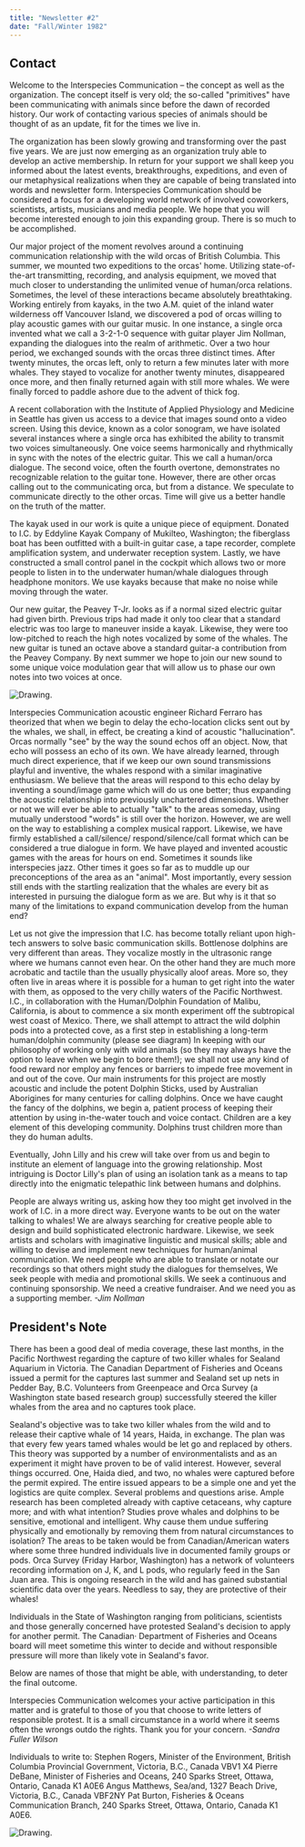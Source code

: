 ```yaml
---
title: "Newsletter #2"
date: "Fall/Winter 1982"
---
```


## Contact

Welcome to the Interspecies Communication – the concept as well as the organization. The concept itself is very old; the so-called "primitives" have been communicating with animals since before the dawn of recorded history. Our work of contacting various species of animals should be thought of as an update, fit for the times we live in.
 
The organization has been slowly growing and transforming over the past five years. We are just now emerging as an organization truly able to develop an active membership. In return for your support we shall keep you informed about the latest events, breakthroughs, expeditions, and even of our metaphysical realizations when they are capable of being translated into words and newsletter form. Interspecies Communication should be considered a focus for a developing world network of involved coworkers, scientists, artists, musicians and media people. We hope that you will become interested enough to join this expanding group. There is so much to be accomplished. 

Our major project of the moment revolves around a continuing communication relationship with the wild orcas of British Columbia. This summer, we mounted two expeditions to the orcas' home. Utilizing state-of-the-art transmitting, recording, and analysis equipment, we moved that much closer to understanding the unlimited venue of human/orca relations. Sometimes, the level of these interactions became absolutely breathtaking. Working entirely from kayaks, in the two A.M. quiet of the inland water wilderness off Vancouver Island, we discovered a pod of orcas willing to play acoustic games with our guitar music. In one instance, a single orca invented what we 
call a 3-2-1-0 sequence with guitar player Jim Nollman, expanding the dialogues into the realm of arithmetic. Over a two hour period, we exchanged sounds with the orcas three distinct times. After twenty minutes, the orcas left, only to return a few minutes later with more whales. They stayed to vocalize for another twenty minutes, disappeared once more, and then finally returned again with still more whales. We were finally forced to paddle ashore due to the advent of thick fog. 

A recent collaboration with the Institute of Applied Physiology and Medicine in Seattle has given us access to a device that images sound onto a video screen. Using this device, known as a color sonogram, we have isolated several instances where a single orca has exhibited the ability to transmit two voices simultaneously. One voice seems harmonically and rhythmically in sync with the notes of the electric guitar. This we call a human/orca dialogue. The second voice, often the fourth overtone, demonstrates no recognizable relation to the guitar tone. However, there are other orcas calling out to the communicating orca, but from a distance. We speculate to communicate  directly to the other orcas. Time will give us a better handle on the truth of the matter.

The kayak used in our work is quite a unique piece of equipment. Donated to I.C. by Eddyline Kayak Company of Mukilteo, Washington; the fiberglass boat has been outfitted with a built-in guitar case, a tape recorder, complete amplification system, and underwater reception system. Lastly, we have constructed a small control panel in the cockpit which allows two or more people to listen in to the underwater human/whale dialogues through headphone monitors. We use kayaks because that make no noise while moving through the water.

Our new guitar, the Peavey T-Jr. looks as if a normal sized electric guitar had given birth. Previous trips had made it only too clear that a standard electric was too large to maneuver inside a kayak. Likewise, they were too low-pitched to reach the high notes vocalized by some of the whales. The new guitar is tuned an octave above a standard guitar-a contribution from the Peavey Company. By next summer we hope to join our new sound to some unique voice modulation gear that will allow us to phase our own notes into two voices at once.

<div class="newsletter-image">
<img src="/assets/newsletters/interspecies-newsletter-0001/IN0001-1.png" alt='Drawing.'/>
</div>

Interspecies Communication acoustic engineer Richard Ferraro has theorized that when we begin to delay the echo-location clicks sent out by the whales, we shall, in effect, be creating a kind of acoustic "hallucination". Orcas normally "see" by the way the sound echos off an object. Now, that echo will possess an echo of its own. We have already learned, through much direct experience, that if we keep our own sound transmissions playful and inventive, the whales respond with a similar imaginative enthusiasm. We believe that the areas will respond to this echo delay by inventing a sound/image game which will do us one better; thus expanding the acoustic relationship into previously unchartered dimensions. Whether or not we will ever be able to actually "talk" to the areas someday, using mutually understood "words" is still over the horizon. However, we are well on the way to establishing a complex musical rapport. Likewise, we have firmly established a call/silence/ respond/silence/call format which can be considered a true dialogue in form. We have played and invented acoustic games with the areas for hours on end. Sometimes it sounds like interspecies jazz. Other times it goes so far as to muddle up our preconceptions of the area as an "animal". Most importantly, every session still ends with the startling realization that the whales are every bit as interested in pursuing the dialogue form as we are. But why is it that so many of the limitations to expand communication develop from the human end? 

Let us not give the impression that I.C. has become totally reliant upon high-tech answers to solve basic communication skills. Bottlenose dolphins are very different than areas. They vocalize mostly in the ultrasonic range where we humans cannot even hear. On the other hand they are much more acrobatic and tactile than the usually physically aloof areas. More so, they often live in areas where it is possible for a human to get right into the water with them, as opposed to the very chilly waters of the Pacific Northwest. I.C., in collaboration with the Human/Dolphin Foundation of Malibu, California, is about to commence a six month experiment off the subtropical west coast of Mexico. There, we shall attempt to attract the wild dolphin pods into a protected cove, as a first step in establishing a long-term human/dolphin community (please see diagram) In keeping with our philosophy of working only with wild animals (so they may always have the option to leave when we begin to bore them!); we shall not use any kind of food reward nor employ any fences or barriers to impede free movement in and out of the cove. Our main instruments for this project are mostly acoustic and include the potent Dolphin Sticks, used by Australian Aborigines for many centuries for calling dolphins. Once we have caught the fancy of the dolphins, we begin a, patient process of keeping their attention by using in-the-water touch and voice contact. Children are a key element of this developing community. Dolphins trust children more than they do human adults.
 
Eventually, John Lilly and his crew will take over from us and begin to institute an element of language into the growing relationship. Most intriguing is Doctor Lilly's plan of using an isolation tank as a means to tap directly into the enigmatic telepathic link between humans and dolphins. 

People are always writing us, asking how they too might get involved in the work of I.C. in a more direct way. Everyone wants to be out on the water talking to whales! We are always searching for creative people able to design and build sophisticated electronic hardware. Likewise, we seek artists and scholars with imaginative linguistic and musical skills; able and willing to devise and implement new techniques for human/animal communication. We need people who are able to translate or notate our recordings so that others might study the dialogues for themselves, We seek people with media and promotional skills. 
We seek a continuous and continuing sponsorship. We need a creative fundraiser. And we need you as a supporting member. 
_-Jim Nollman_ 

## President's Note

There has been a good deal of media coverage, these last months, in the Pacific Northwest regarding the capture of two killer whales for Sealand Aquarium in Victoria. The Canadian Department of Fisheries and Oceans issued a permit for the captures last summer and Sealand set up nets in Pedder Bay, B.C. Volunteers from Greenpeace and Orca Survey (a Washington state based research group) successfully steered the killer whales from the area and no captures took place.
 
Sealand's objective was to take two killer whales from the wild and to release their captive whale of 14 years, Haida, in exchange. The plan was that every few years tamed whales would be let go and replaced by others. This theory was supported by a number of environmentalists and as an experiment it might have proven to be of valid interest. However, several things occurred. One, Haida died, and two, no whales were captured before the permit expired. The entire issued appears to be a simple one and yet the logistics are quite complex. Several problems and questions arise. Ample research has been completed already with captive cetaceans, why capture more; and with what intention? Studies prove whales and dolphins to be sensitive, emotional and intelligent. Why cause them undue suffering physically and emotionally by removing them from natural circumstances to isolation? The areas to be taken would be from Canadian/American waters where some three hundred individuals live in documented family groups or pods. Orca Survey (Friday Harbor, Washington) has a network of volunteers recording information on J, K, and L pods, who regularly feed in the San Juan area. This is ongoing research in the wild and has gained substantial scientific data over the years. Needless to say, they are protective of their whales! 

Individuals in the State of Washington ranging from politicians, scientists and those generally concerned have protested Sealand's decision to apply for another permit. The Canadian· Department of Fisheries and Oceans board will meet sometime this 
winter to decide and without responsible pressure will more than likely vote in Sealand's favor. 

Below are names of those that might be able, with understanding, to deter the final outcome.
 
Interspecies Communication welcomes your active participation in this matter and is grateful to those of you that choose to write letters of responsible protest. It is a small circumstance in a world where it seems often the wrongs outdo the rights. Thank you for your concern. _-Sandra Fuller Wilson_

Individuals to write to: 
Stephen Rogers, Minister of the Environment, British Columbia Provincial Government, Victoria, B.C., Canada VBV1 X4
Pierre DeBane, Minister of Fisheries and Oceans, 240 Sparks Street, Ottawa, Ontario, Canada K1 A0E6 
Angus Matthews, Sea/and, 1327 Beach Drive, Victoria, B.C., Canada VBF2NY 
Pat Burton, Fisheries & Oceans Communication Branch, 240 Sparks Street, Ottawa, Ontario, Canada K1 A0E6.

<div class="newsletter-image">
<img src="/assets/newsletters/interspecies-newsletter-0001/IN0001-2.png" alt='Drawing.'/>
</div>